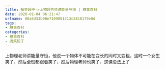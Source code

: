 ```yaml
---
title: 搞笑段子->上物理老师讲能量守恒 | 糗事百科
date: 2020-01-04 06:31:47
urlname: 00a6d33b08e7109051313c8810179e0d
tags: 
- 糗事百科
categories:
- 糗事百科
- 搞笑段子
---
```

上物理老师讲能量守恒，他说一个物体不可能在变长的同时又变粗，这时一个女生笑了，然后全班都跟着笑了，然后物理老师也笑了，这课没法上了


